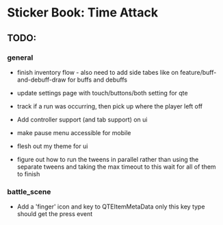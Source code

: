# Sticker Book: Time Attack

## TODO:

### general

- finish inventory flow - also need to add side tabes like on feature/buff-and-debuff-draw for buffs and debuffs
- update settings page with touch/buttons/both setting for qte

- track if a run was occurring, then pick up where the player left off

- Add controller support (and tab support) on ui
- make pause menu accessible for mobile

- flesh out my theme for ui
- figure out how to run the tweens in parallel rather than using the separate tweens and taking the max timeout to this wait for all of them to finish

### battle_scene

- Add a 'finger' icon and key to QTEItemMetaData only this key type should get the press event

